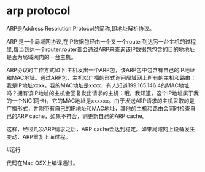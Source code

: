 # arp protocol

ARP是Address Resolution Protocol的简称,即地址解析协议。

ARP 是一个局域网协议,在IP数据包经由一个又一个router到达另一台主机的过程里,每当到达一个router,router都会通过ARP来查询该IP数据包包含的目的地地址是否为局域网内的一台主机。

ARP协议的工作方式如下:主机发出一个ARP包，该ARP包中包含有自己的IP地址和MAC地址。通过ARP包，主机以广播的形式询问局域网上所有的主机和路由：我是IP地址xxxx，我的MAC地址是xxxx，有人知道199.165.146.4的MAC地址吗？拥有该IP地址的主机会回复发出请求的主机：哦，我知道，这个IP地址属于我的一个NIC(网卡)，它的MAC地址是xxxxxx。由于发送ARP请求的主机采取的是广播形式，并附带有自己的IP地址和MAC地址，其他的主机和路由会同时检查自己的ARP cache，如果不符合，则更新自己的ARP cache。

这样，经过几次ARP请求之后，ARP cache会达到稳定。如果局域网上设备发生变动，ARP重复上面过程。

#运行

代码在Mac OSX上编译通过。